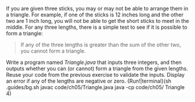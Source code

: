 If you are given three sticks, you may or may not be able to arrange them in a triangle. For example, if one of the sticks is 12 inches long and the other two are 1 inch long, you will not be able to get the short sticks to meet in the middle. For any three lengths, there is a simple test to see if it is possible to form a triangle:



> If any of the three lengths is greater than the sum of the other two, you cannot form a triangle.


Write a program named *Triangle.java* that inputs three integers, and then outputs whether you can (or cannot) form a triangle from the given lengths. Reuse your code from the previous exercise to validate the inputs. Display an error if any of the lengths are negative or zero. {Run!|terminal}(sh .guides/bg.sh javac code/ch05/Triangle.java java -cp code/ch05/ Triangle 4)